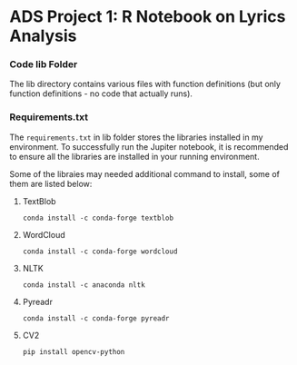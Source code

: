 # ADS Project 1:  R Notebook on Lyrics Analysis

### Code lib Folder

The lib directory contains various files with function definitions (but only function definitions - no code that actually runs).



### Requirements.txt

The `requirements.txt` in lib folder stores the libraries installed in my environment. To successfully run the Jupiter notebook, it is recommended to ensure all the libraries are installed in your running environment.

Some of the libraies may needed additional command to install, some of them are listed below:

1. TextBlob

   ```
   conda install -c conda-forge textblob
   ```

2. WordCloud

   ```
   conda install -c conda-forge wordcloud
   ```

3. NLTK

   ```
   conda install -c anaconda nltk
   ```

4. Pyreadr

   ```
   conda install -c conda-forge pyreadr
   ```

5. CV2

   ```
   pip install opencv-python
   ```

   

